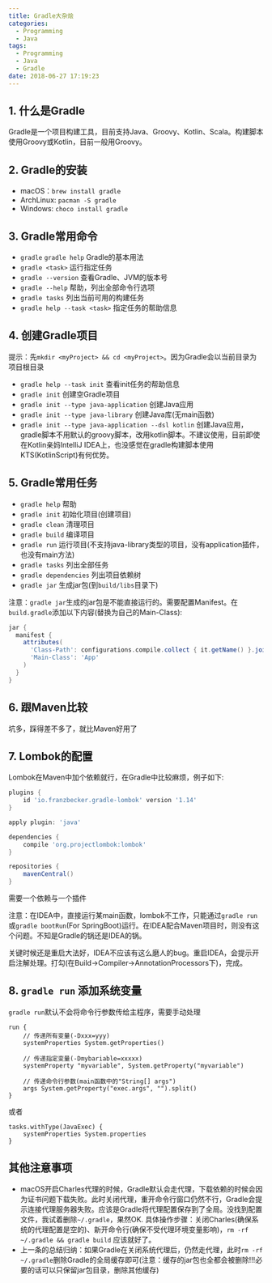 ```yaml
---
title: Gradle大杂烩
categories:
  - Programming
  - Java
tags:
  - Programming
  - Java
  - Gradle
date: 2018-06-27 17:19:23
---
```


## 1. 什么是Gradle

Gradle是一个项目构建工具，目前支持Java、Groovy、Kotlin、Scala。构建脚本使用Groovy或Kotlin，目前一般用Groovy。

## 2. Gradle的安装

- macOS：`brew install gradle`
- ArchLinux: `pacman -S gradle`
- Windows: `choco install gradle`

## 3. Gradle常用命令

- `gradle` `gradle help` Gradle的基本用法
- `gradle <task>` 运行指定任务
- `gradle --version` 查看Gradle、JVM的版本号
- `gradle --help` 帮助，列出全部命令行选项
- `gradle tasks` 列出当前可用的构建任务
- `gradle help --task <task>` 指定任务的帮助信息

<!--more-->

## 4. 创建Gradle项目

提示：先`mkdir <myProject> && cd <myProject>`。因为Gradle会以当前目录为项目根目录
- `gradle help --task init` 查看init任务的帮助信息
- `gradle init` 创建空Gradle项目
- `gradle init --type java-application` 创建Java应用
- `gradle init --type java-library` 创建Java库(无main函数)
- `gradle init --type java-application --dsl kotlin` 创建Java应用，gradle脚本不用默认的groovy脚本，改用kotlin脚本。不建议使用，目前即使在Kotlin亲妈IntelliJ IDEA上，也没感觉在gradle构建脚本使用KTS(KotlinScript)有何优势。

## 5. Gradle常用任务

- `gradle help` 帮助
- `gradle init` 初始化项目(创建项目)
- `gradle clean` 清理项目
- `gradle build` 编译项目
- `gradle run` 运行项目(不支持java-library类型的项目，没有application插件，也没有main方法)
- `gradle tasks` 列出全部任务
- `gradle dependencies` 列出项目依赖树
- `gradle jar` 生成jar包(到`build/libs`目录下)

注意：`gradle jar`生成的jar包是不能直接运行的。需要配置Manifest。在`build.gradle`添加以下内容(替换为自己的Main-Class):

```groovy
jar {
  manifest {
    attributes(
      'Class-Path': configurations.compile.collect { it.getName() }.join(' '),
      'Main-Class': 'App'
    )
  }
}
```

## 6. 跟Maven比较

坑多，踩得差不多了，就比Maven好用了

## 7. Lombok的配置

Lombok在Maven中加个依赖就行，在Gradle中比较麻烦，例子如下:

```gradle
plugins {
    id 'io.franzbecker.gradle-lombok' version '1.14'
}

apply plugin: 'java'

dependencies {
    compile 'org.projectlombok:lombok'
}

repositories {
    mavenCentral()
}
```

需要一个依赖与一个插件

注意：在IDEA中，直接运行某main函数，lombok不工作，只能通过`gradle run`或`gradle bootRun`(For SpringBoot)运行。在IDEA配合Maven项目时，则没有这个问题。不知是Gradle的锅还是IDEA的锅。

关键时候还是重启大法好，IDEA不应该有这么磨人的bug。重启IDEA，会提示开启注解处理。打勾(在Build->Compiler->AnnotationProcessors下)，完成。

## 8. `gradle run` 添加系统变量

`gradle run`默认不会将命令行参数传给主程序，需要手动处理

```
run {    
    // 传递所有变量(-Dxxx=yyy)
    systemProperties System.getProperties()

    // 传递指定变量(-Dmybariable=xxxxx)
    systemProperty "myvariable", System.getProperty("myvariable")

    // 传递命令行参数(main函数中的"String[] args")
    args System.getProperty("exec.args", "").split()    
}
```

或者

```
tasks.withType(JavaExec) {
    systemProperties System.properties
}
```

## 其他注意事项

- macOS开启Charles代理的时候，Gradle默认会走代理，下载依赖的时候会因为证书问题下载失败。此时关闭代理，重开命令行窗口仍然不行，Gradle会提示连接代理服务器失败。应该是Gradle将代理配置保存到了全局。没找到配置文件，我试着删除`~/.gradle`，果然OK. 具体操作步骤：关闭Charles(确保系统的代理配置是空的)、新开命令行(确保不受代理环境变量影响)，`rm -rf ~/.gradle && gradle build` 应该就好了。
- 上一条的总结归纳：如果Gradle在关闭系统代理后，仍然走代理，此时`rm -rf ~/.gradle`删除Gradle的全局缓存即可(注意：缓存的jar包也全都会被删除!!!必要的话可以只保留jar包目录，删除其他缓存)

